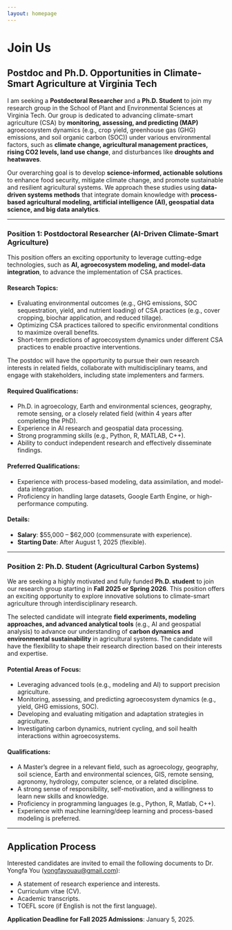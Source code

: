 ```yaml
---
layout: homepage
---
```


# Join Us

## Postdoc and Ph.D. Opportunities in Climate-Smart Agriculture at Virginia Tech

I am seeking a **Postdoctoral Researcher** and a **Ph.D. Student** to join my research group in the School of Plant and Environmental Sciences at Virginia Tech. Our group is dedicated to advancing climate-smart agriculture (CSA) by **monitoring, assessing, and predicting (MAP)** agroecosystem dynamics (e.g., crop yield, greenhouse gas (GHG) emissions, and soil organic carbon (SOC)) under various environmental factors, such as **climate change, agricultural management practices, rising CO2 levels, land use change**, and disturbances like **droughts and heatwaves**. 

Our overarching goal is to develop **science-informed, actionable solutions** to enhance food security, mitigate climate change, and promote sustainable and resilient agricultural systems. We approach these studies using **data-driven systems methods** that integrate domain knowledge with **process-based agricultural modeling, artificial intelligence (AI), geospatial data science, and big data analytics**.

---

### Position 1: Postdoctoral Researcher (AI-Driven Climate-Smart Agriculture)

This position offers an exciting opportunity to leverage cutting-edge technologies, such as **AI, agroecosystem modeling, and model-data integration**, to advance the implementation of CSA practices.

#### Research Topics:
- Evaluating environmental outcomes (e.g., GHG emissions, SOC sequestration, yield, and nutrient loading) of CSA practices (e.g., cover cropping, biochar application, and reduced tillage).
- Optimizing CSA practices tailored to specific environmental conditions to maximize overall benefits.
- Short-term predictions of agroecosystem dynamics under different CSA practices to enable proactive interventions.

The postdoc will have the opportunity to pursue their own research interests in related fields, collaborate with multidisciplinary teams, and engage with stakeholders, including state implementers and farmers.

#### Required Qualifications:
- Ph.D. in agroecology, Earth and environmental sciences, geography, remote sensing, or a closely related field (within 4 years after completing the PhD).
- Experience in AI research and geospatial data processing.
- Strong programming skills (e.g., Python, R, MATLAB, C++).
- Ability to conduct independent research and effectively disseminate findings.

#### Preferred Qualifications:
- Experience with process-based modeling, data assimilation, and model-data integration.
- Proficiency in handling large datasets, Google Earth Engine, or high-performance computing.

#### Details:
- **Salary**: $55,000 – $62,000 (commensurate with experience).
- **Starting Date**: After August 1, 2025 (flexible).

---

### Position 2: Ph.D. Student (Agricultural Carbon Systems)

We are seeking a highly motivated and fully funded **Ph.D. student** to join our research group starting in **Fall 2025 or Spring 2026**. This position offers an exciting opportunity to explore innovative solutions to climate-smart agriculture through interdisciplinary research.

The selected candidate will integrate **field experiments, modeling approaches, and advanced analytical tools** (e.g., AI and geospatial analysis) to advance our understanding of **carbon dynamics and environmental sustainability** in agricultural systems. The candidate will have the flexibility to shape their research direction based on their interests and expertise.

#### Potential Areas of Focus:
- Leveraging advanced tools (e.g., modeling and AI) to support precision agriculture.
- Monitoring, assessing, and predicting agroecosystem dynamics (e.g., yield, GHG emissions, SOC).
- Developing and evaluating mitigation and adaptation strategies in agriculture.
- Investigating carbon dynamics, nutrient cycling, and soil health interactions within agroecosystems.

#### Qualifications:
- A Master’s degree in a relevant field, such as agroecology, geography, soil science, Earth and environmental sciences, GIS, remote sensing, agronomy, hydrology, computer science, or a related discipline.
- A strong sense of responsibility, self-motivation, and a willingness to learn new skills and knowledge.
- Proficiency in programming languages (e.g., Python, R, Matlab, C++).
- Experience with machine learning/deep learning and process-based modeling is preferred.

---

## Application Process

Interested candidates are invited to email the following documents to Dr. Yongfa You ([yongfayouau@gmail.com](mailto:yongfayouau@gmail.com)):
- A statement of research experience and interests.
- Curriculum vitae (CV).
- Academic transcripts.
- TOEFL score (if English is not the first language).

**Application Deadline for Fall 2025 Admissions**: January 5, 2025.
